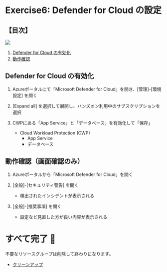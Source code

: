 # Exercise6: Defender for Cloud の設定

## 【目次】

![](images/ex01-0000-sqldb-create.png)

1. [Defender for Cloud の有効化](#defender-for-cloud-の有効化)
1. [動作確認](#動作確認画面確認のみ)


## Defender for Cloud の有効化

1. Azureポータルにて「Microsoft Defender for Cloud」を開き、[管理]-[環境設定] を開く

1. [Expand all] を選択して展開し、ハンズオン利用中のサブスクリプションを選択

1. CWPにある「App Service」と「データベース」を有効化して「保存」

    * Cloud Workload Protection (CWP)
        * App Service
        * データベース


## 動作確認（画面確認のみ）

1. Azureポータルから「Microsoft Defender for Cloud」を開く

1. [全般]-[セキュリティ警告] を開く

    * 検出されたインシデントが表示される

1. [全般]-[推奨事項] を開く

    * 設定など見直した方が良い内容が表示される



# すべて完了 🎉

不要なリソースグループは削除して終わりになります。

* [クリーンアップ](exercise99.md)
